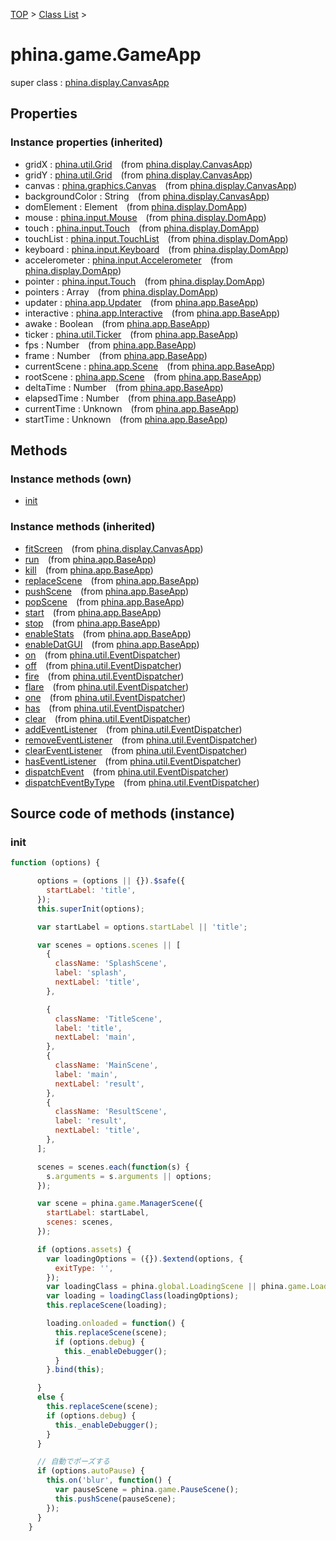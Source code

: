 [TOP](../../README.md) > [Class List](../class-list.md) >

# phina.game.GameApp

super class : [phina.display.CanvasApp](phina.display.CanvasApp.md)

## Properties



### Instance properties (inherited)

* gridX : [phina.util.Grid](phina.util.Grid.md)&ensp;&ensp;(from [phina.display.CanvasApp](phina.display.CanvasApp.md))
* gridY : [phina.util.Grid](phina.util.Grid.md)&ensp;&ensp;(from [phina.display.CanvasApp](phina.display.CanvasApp.md))
* canvas : [phina.graphics.Canvas](phina.graphics.Canvas.md)&ensp;&ensp;(from [phina.display.CanvasApp](phina.display.CanvasApp.md))
* backgroundColor : String&ensp;&ensp;(from [phina.display.CanvasApp](phina.display.CanvasApp.md))
* domElement : Element&ensp;&ensp;(from [phina.display.DomApp](phina.display.DomApp.md))
* mouse : [phina.input.Mouse](phina.input.Mouse.md)&ensp;&ensp;(from [phina.display.DomApp](phina.display.DomApp.md))
* touch : [phina.input.Touch](phina.input.Touch.md)&ensp;&ensp;(from [phina.display.DomApp](phina.display.DomApp.md))
* touchList : [phina.input.TouchList](phina.input.TouchList.md)&ensp;&ensp;(from [phina.display.DomApp](phina.display.DomApp.md))
* keyboard : [phina.input.Keyboard](phina.input.Keyboard.md)&ensp;&ensp;(from [phina.display.DomApp](phina.display.DomApp.md))
* accelerometer : [phina.input.Accelerometer](phina.input.Accelerometer.md)&ensp;&ensp;(from [phina.display.DomApp](phina.display.DomApp.md))
* pointer : [phina.input.Touch](phina.input.Touch.md)&ensp;&ensp;(from [phina.display.DomApp](phina.display.DomApp.md))
* pointers : Array&ensp;&ensp;(from [phina.display.DomApp](phina.display.DomApp.md))
* updater : [phina.app.Updater](phina.app.Updater.md)&ensp;&ensp;(from [phina.app.BaseApp](phina.app.BaseApp.md))
* interactive : [phina.app.Interactive](phina.app.Interactive.md)&ensp;&ensp;(from [phina.app.BaseApp](phina.app.BaseApp.md))
* awake : Boolean&ensp;&ensp;(from [phina.app.BaseApp](phina.app.BaseApp.md))
* ticker : [phina.util.Ticker](phina.util.Ticker.md)&ensp;&ensp;(from [phina.app.BaseApp](phina.app.BaseApp.md))
* fps : Number&ensp;&ensp;(from [phina.app.BaseApp](phina.app.BaseApp.md))
* frame : Number&ensp;&ensp;(from [phina.app.BaseApp](phina.app.BaseApp.md))
* currentScene : [phina.app.Scene](phina.app.Scene.md)&ensp;&ensp;(from [phina.app.BaseApp](phina.app.BaseApp.md))
* rootScene : [phina.app.Scene](phina.app.Scene.md)&ensp;&ensp;(from [phina.app.BaseApp](phina.app.BaseApp.md))
* deltaTime : Number&ensp;&ensp;(from [phina.app.BaseApp](phina.app.BaseApp.md))
* elapsedTime : Number&ensp;&ensp;(from [phina.app.BaseApp](phina.app.BaseApp.md))
* currentTime : Unknown&ensp;&ensp;(from [phina.app.BaseApp](phina.app.BaseApp.md))
* startTime : Unknown&ensp;&ensp;(from [phina.app.BaseApp](phina.app.BaseApp.md))

## Methods


### Instance methods (own)

* [init](#instance_init)

### Instance methods (inherited)

* [fitScreen](phina.display.CanvasApp.md#instance_fitScreen)&ensp;&ensp;(from [phina.display.CanvasApp](phina.display.CanvasApp.md))
* [run](phina.app.BaseApp.md#instance_run)&ensp;&ensp;(from [phina.app.BaseApp](phina.app.BaseApp.md))
* [kill](phina.app.BaseApp.md#instance_kill)&ensp;&ensp;(from [phina.app.BaseApp](phina.app.BaseApp.md))
* [replaceScene](phina.app.BaseApp.md#instance_replaceScene)&ensp;&ensp;(from [phina.app.BaseApp](phina.app.BaseApp.md))
* [pushScene](phina.app.BaseApp.md#instance_pushScene)&ensp;&ensp;(from [phina.app.BaseApp](phina.app.BaseApp.md))
* [popScene](phina.app.BaseApp.md#instance_popScene)&ensp;&ensp;(from [phina.app.BaseApp](phina.app.BaseApp.md))
* [start](phina.app.BaseApp.md#instance_start)&ensp;&ensp;(from [phina.app.BaseApp](phina.app.BaseApp.md))
* [stop](phina.app.BaseApp.md#instance_stop)&ensp;&ensp;(from [phina.app.BaseApp](phina.app.BaseApp.md))
* [enableStats](phina.app.BaseApp.md#instance_enableStats)&ensp;&ensp;(from [phina.app.BaseApp](phina.app.BaseApp.md))
* [enableDatGUI](phina.app.BaseApp.md#instance_enableDatGUI)&ensp;&ensp;(from [phina.app.BaseApp](phina.app.BaseApp.md))
* [on](phina.util.EventDispatcher.md#instance_on)&ensp;&ensp;(from [phina.util.EventDispatcher](phina.util.EventDispatcher.md))
* [off](phina.util.EventDispatcher.md#instance_off)&ensp;&ensp;(from [phina.util.EventDispatcher](phina.util.EventDispatcher.md))
* [fire](phina.util.EventDispatcher.md#instance_fire)&ensp;&ensp;(from [phina.util.EventDispatcher](phina.util.EventDispatcher.md))
* [flare](phina.util.EventDispatcher.md#instance_flare)&ensp;&ensp;(from [phina.util.EventDispatcher](phina.util.EventDispatcher.md))
* [one](phina.util.EventDispatcher.md#instance_one)&ensp;&ensp;(from [phina.util.EventDispatcher](phina.util.EventDispatcher.md))
* [has](phina.util.EventDispatcher.md#instance_has)&ensp;&ensp;(from [phina.util.EventDispatcher](phina.util.EventDispatcher.md))
* [clear](phina.util.EventDispatcher.md#instance_clear)&ensp;&ensp;(from [phina.util.EventDispatcher](phina.util.EventDispatcher.md))
* [addEventListener](phina.util.EventDispatcher.md#instance_addEventListener)&ensp;&ensp;(from [phina.util.EventDispatcher](phina.util.EventDispatcher.md))
* [removeEventListener](phina.util.EventDispatcher.md#instance_removeEventListener)&ensp;&ensp;(from [phina.util.EventDispatcher](phina.util.EventDispatcher.md))
* [clearEventListener](phina.util.EventDispatcher.md#instance_clearEventListener)&ensp;&ensp;(from [phina.util.EventDispatcher](phina.util.EventDispatcher.md))
* [hasEventListener](phina.util.EventDispatcher.md#instance_hasEventListener)&ensp;&ensp;(from [phina.util.EventDispatcher](phina.util.EventDispatcher.md))
* [dispatchEvent](phina.util.EventDispatcher.md#instance_dispatchEvent)&ensp;&ensp;(from [phina.util.EventDispatcher](phina.util.EventDispatcher.md))
* [dispatchEventByType](phina.util.EventDispatcher.md#instance_dispatchEventByType)&ensp;&ensp;(from [phina.util.EventDispatcher](phina.util.EventDispatcher.md))


## Source code of methods (instance)

### <a name="instance_init"></a>init
```javascript
function (options) {

      options = (options || {}).$safe({
        startLabel: 'title',
      });
      this.superInit(options);

      var startLabel = options.startLabel || 'title';

      var scenes = options.scenes || [
        {
          className: 'SplashScene',
          label: 'splash',
          nextLabel: 'title',
        },

        {
          className: 'TitleScene',
          label: 'title',
          nextLabel: 'main',
        },
        {
          className: 'MainScene',
          label: 'main',
          nextLabel: 'result',
        },
        {
          className: 'ResultScene',
          label: 'result',
          nextLabel: 'title',
        },
      ];

      scenes = scenes.each(function(s) {
        s.arguments = s.arguments || options;
      });

      var scene = phina.game.ManagerScene({
        startLabel: startLabel,
        scenes: scenes,
      });

      if (options.assets) {
        var loadingOptions = ({}).$extend(options, {
          exitType: '',
        });
        var loadingClass = phina.global.LoadingScene || phina.game.LoadingScene;
        var loading = loadingClass(loadingOptions);
        this.replaceScene(loading);

        loading.onloaded = function() {
          this.replaceScene(scene);
          if (options.debug) {
            this._enableDebugger();
          }
        }.bind(this);

      }
      else {
        this.replaceScene(scene);
        if (options.debug) {
          this._enableDebugger();
        }
      }

      // 自動でポーズする
      if (options.autoPause) {
        this.on('blur', function() {
          var pauseScene = phina.game.PauseScene();
          this.pushScene(pauseScene);
        });
      }
    }
```


